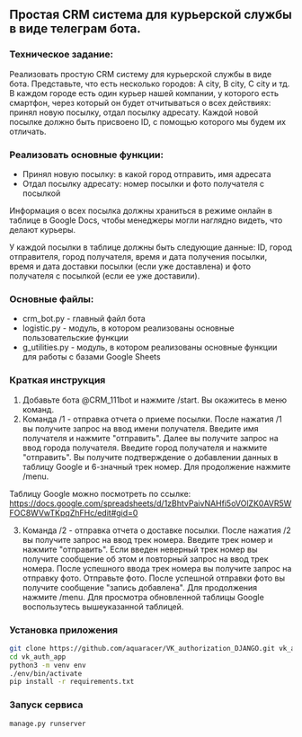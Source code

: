 ## Простая CRM система для курьерской службы в виде телеграм бота. 

### Техническое задание:
Реализовать простую CRM систему для курьерской службы в виде бота.
Представьте, что есть несколько городов: A city, B city, C city и тд. В каждом городе есть один курьер нашей компании, у которого есть смартфон, через который он будет отчитываться о всех действиях: принял новую посылку, отдал посылку адресату. Каждой новой посылке должно быть присвоено ID, с помощью которого мы будем их отличать.

### Реализовать основные функции:
- Принял новую посылку: в какой город отправить, имя адресата
- Отдал посылку адресату: номер посылки и фото получателя с посылкой    
    
Информация о всех посылка должны храниться в режиме онлайн в таблице в Google Docs, чтобы менеджеры могли наглядно видеть, что делают курьеры.

У каждой посылки в таблице должны быть следующие данные: ID, город отправителя, город получателя, время и дата получения посылки, время и дата доставки посылки (если уже доставлена) и фото получателя с посылкой (если ее уже доставили).

### Основные файлы:

- crm_bot.py - главный файл бота
- logistic.py - модуль, в котором реализованы основные пользовательские функции
- g_utilities.py - модуль, в котором реализованы основные функции для работы с базами Google Sheets

    
### Краткая инструкция

1. Добавьте бота @CRM_111bot и нажмите /start. Вы окажитесь в меню команд.
2. Команда /1 - отправка отчета о приеме посылки. После нажатия /1 вы получите запрос на ввод имени получателя. Введите имя получателя и нажмите "отправить". Далее вы получите запрос на ввод города получателя. Введите город получателя и нажмите "отправить". Вы получите подтверждение о добавлении данных в таблицу Google и 6-значный трек номер. Для продолжение нажмите /menu.

Таблицу Google можно посмотреть по ссылке:
https://docs.google.com/spreadsheets/d/1zBhtvPaivNAHfi5oVOlZK0AVR5WFOC8WVwTKpqZhFHc/edit#gid=0

3. Команда /2 - отправка отчета о доставке посылки. После нажатия /2 вы получите запрос на ввод трек номера. Введите трек номер и нажмите "отправить". Если введен неверный трек номер вы получите сообщение об этом и повторный запрос на ввод трек номера. После успешного ввода трек номера вы получите запрос на отправку фото. Отправьте фото. После успешной отправки фото вы получите сообщение "запись добавлена". Для продолжения нажмите /menu. Для просмотра обновленной таблицы Google воспользутесь вышеуказанной таблицей.

### Установка приложения 
```bash
git clone https://github.com/aquaracer/VK_authorization_DJANGO.git vk_auth_app
cd vk_auth_app
python3 -m venv env
./env/bin/activate
pip install -r requirements.txt
```
### Запуск сервиса
```bash
manage.py runserver 
``` 

